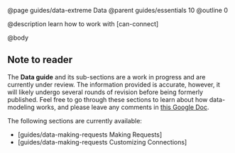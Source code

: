 @page guides/data-extreme Data
@parent guides/essentials 10
@outline 0

@description learn how to work with [can-connect]

@body

## Note to reader
 
The **Data guide** and its sub-sections are a work in progress and are currently under review. The information provided is accurate, however, it will likely undergo several rounds of revision before being formerly published. Feel free to go through these sections to learn about how data-modeling works, and please leave any comments in [this Google Doc](https://docs.google.com/document/d/1Ins62Zr-rIgBHCpfIZ-VHJKrxCjmOz1rZmUSP_a6shA/edit?usp=sharing).


The following sections are currently available:

- [guides/data-making-requests Making Requests] 
- [guides/data-making-requests Customizing Connections]
